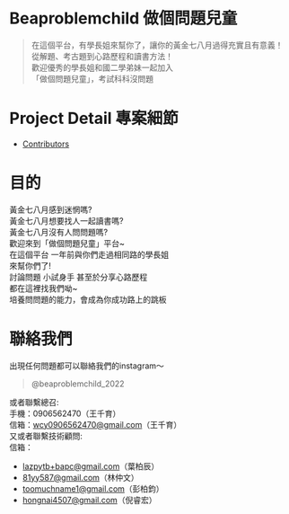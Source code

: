 # Beaproblemchild 做個問題兒童
> 在這個平台，有學長姐來幫你了，讓你的黃金七八月過得充實且有意義！  
> 從解題、考古題到心路歷程和讀書方法！  
> 歡迎優秀的學長姐和國二學弟妹一起加入  
> 「做個問題兒童」，考試科科沒問題  

# Project Detail 專案細節
 - [Contributors](/markdown/contributors.md)


# 目的
黃金七八月感到迷惘嗎?  
黃金七八月想要找人一起讀書嗎?  
黃金七八月沒有人問問題嗎?  
歡迎來到「做個問題兒童」平台~  
在這個平台 一年前與你們走過相同路的學長姐  
來幫你們了!  
討論問題 小試身手 甚至於分享心路歷程  
都在這裡找我們呦~  
培養問問題的能力，會成為你成功路上的跳板  

# 聯絡我們
出現任何問題都可以聯絡我們的instagram～  
> @beaproblemchild_2022  

或者聯繫總召:  
手機：0906562470（王千育）  
信箱：wcy0906562470@gmail.com（王千育）  
又或者聯繫技術顧問:  
信箱：
 - lazpytb+bapc@gmail.com（葉柏辰） 
 - 81yy587@gmail.com（林仲文） 
 - toomuchname1@gmail.com（彭柏鈞）
 - hongnai4507@gmail.com（倪睿宏）
